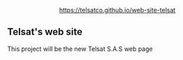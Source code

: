 <p align="center">
  <a href="https://telsatco.github.io/web-site-telsat/">
    https://telsatco.github.io/web-site-telsat
  </a>
</p>

## Telsat's web site 

This project will be the new Telsat S.A.S web page
